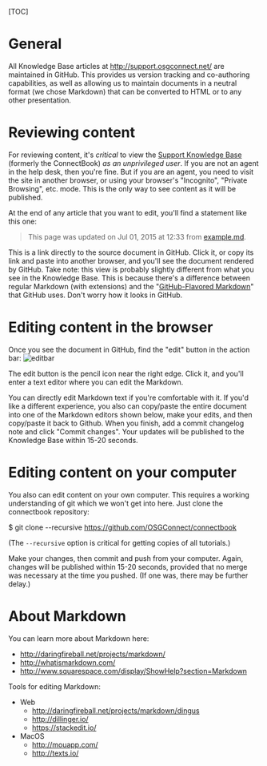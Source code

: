[title]: - "Editing Content"

[TOC]

# General

All Knowledge Base articles at http://support.osgconnect.net/ are maintained
in GitHub. This provides us version tracking and co-authoring capabilities,
as well as allowing us to maintain documents in a neutral format (we chose
Markdown) that can be converted to HTML or to any other presentation.


# Reviewing content

For reviewing content, it's _critical_ to view the [Support Knowledge Base][kbase]
(formerly the ConnectBook) *as an unprivileged user*.  If you are not an agent
in the help desk, then you're fine.  But if you are an agent, you need to
visit the site in another browser, or using your browser's "Incognito",
"Private Browsing", etc. mode.  This is the only way to see content as
it will be published.

[kbase]: http://support.opensciencegrid.org/solution/categories

At the end of any article that you want to edit, you'll find a statement like this one:

> This page was updated on Jul 01, 2015 at 12:33 from [example.md][example-link].

[example-link]: https://github.com/OSGConnect/connectbook/blob/master/example.md

This is a link directly to the source document in GitHub.  Click it, or copy its link
and paste into another browser, and you'll see the document rendered by GitHub.  Take
note: this view is probably slightly different from what you see in the Knowledge Base.
This is because there's a difference between regular Markdown (with extensions) and
the "[GitHub-Flavored Markdown][gfm]" that GitHub uses.  Don't worry how it looks
in GitHub.

[gfm]: https://help.github.com/articles/github-flavored-markdown/

# Editing content in the browser

Once you see the document in GitHub, find the "edit" button in the action bar:
![editbar][editbar]

[editbar]: https://raw.githubusercontent.com/OSGConnect/connectbook/master/admin/github-edit.jpg

The edit button is the pencil icon near the right edge. Click it, and you'll enter
a text editor where you can edit the Markdown.

You can directly edit Markdown text if you're comfortable with it.  If you'd like
a different experience, you also can copy/paste the entire document into one of the
Markdown editors shown below, make your edits, and then copy/paste it back to Github.
When you finish, add a commit changelog note and click "Commit changes".  Your updates
will be published to the Knowledge Base within 15-20 seconds.

# Editing content on your computer

You also can edit content on your own computer.  This requires a working understanding
of git which we won't get into here.  Just clone the connectbook repository:

  $ git clone --recursive https://github.com/OSGConnect/connectbook

(The `--recursive` option is critical for getting copies of all tutorials.)

Make your changes, then commit and push from your computer.  Again, changes
will be published within 15-20 seconds, provided that no merge was necessary
at the time you pushed.  (If one was, there may be further delay.)


# About Markdown

You can learn more about Markdown here:

* http://daringfireball.net/projects/markdown/
* http://whatismarkdown.com/
* http://www.squarespace.com/display/ShowHelp?section=Markdown


Tools for editing Markdown:

* Web
  * http://daringfireball.net/projects/markdown/dingus
  * http://dillinger.io/
  * https://stackedit.io/
* MacOS
  * http://mouapp.com/
  * http://texts.io/


